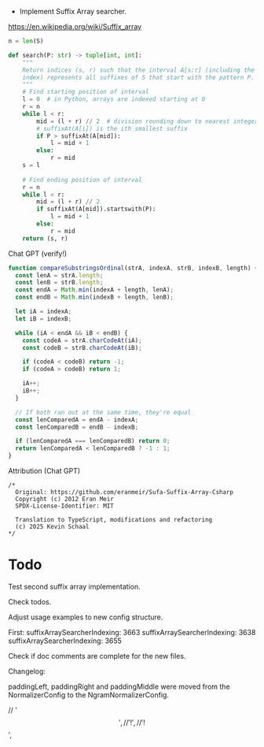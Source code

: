 - Implement Suffix Array searcher.

https://en.wikipedia.org/wiki/Suffix_array

```python
n = len(S)

def search(P: str) -> tuple[int, int]:
    """
    Return indices (s, r) such that the interval A[s:r] (including the end
    index) represents all suffixes of S that start with the pattern P.
    """
    # Find starting position of interval
    l = 0  # in Python, arrays are indexed starting at 0
    r = n
    while l < r:
        mid = (l + r) // 2  # division rounding down to nearest integer
        # suffixAt(A[i]) is the ith smallest suffix
        if P > suffixAt(A[mid]):
            l = mid + 1
        else:
            r = mid
    s = l
    
    # Find ending position of interval
    r = n
    while l < r:
        mid = (l + r) // 2
        if suffixAt(A[mid]).startswith(P):
            l = mid + 1
        else:
            r = mid
    return (s, r)
```

Chat GPT (verify!)

```js
function compareSubstringsOrdinal(strA, indexA, strB, indexB, length) {
  const lenA = strA.length;
  const lenB = strB.length;
  const endA = Math.min(indexA + length, lenA);
  const endB = Math.min(indexB + length, lenB);

  let iA = indexA;
  let iB = indexB;

  while (iA < endA && iB < endB) {
    const codeA = strA.charCodeAt(iA);
    const codeB = strB.charCodeAt(iB);

    if (codeA < codeB) return -1;
    if (codeA > codeB) return 1;

    iA++;
    iB++;
  }

  // If both ran out at the same time, they're equal
  const lenComparedA = endA - indexA;
  const lenComparedB = endB - indexB;

  if (lenComparedA === lenComparedB) return 0;
  return lenComparedA < lenComparedB ? -1 : 1;
}
```

Attribution (Chat GPT)

```text
/*
  Original: https://github.com/eranmeir/Sufa-Suffix-Array-Csharp
  Copyright (c) 2012 Eran Meir
  SPDX-License-Identifier: MIT

  Translation to TypeScript, modifications and refactoring
  (c) 2025 Kevin Schaal
*/
```

Todo
====

Test second suffix array implementation.

Check todos.

Adjust usage examples to new config structure.

First:
suffixArraySearcherIndexing: 3663
suffixArraySearcherIndexing: 3638
suffixArraySearcherIndexing: 3655

Check if doc comments are complete for the new files.


Changelog:

paddingLeft, paddingRight and paddingMiddle were moved from the NormalizerConfig to the
NgramNormalizerConfig.

// '$$',
//   '!',
//   '!$$',

